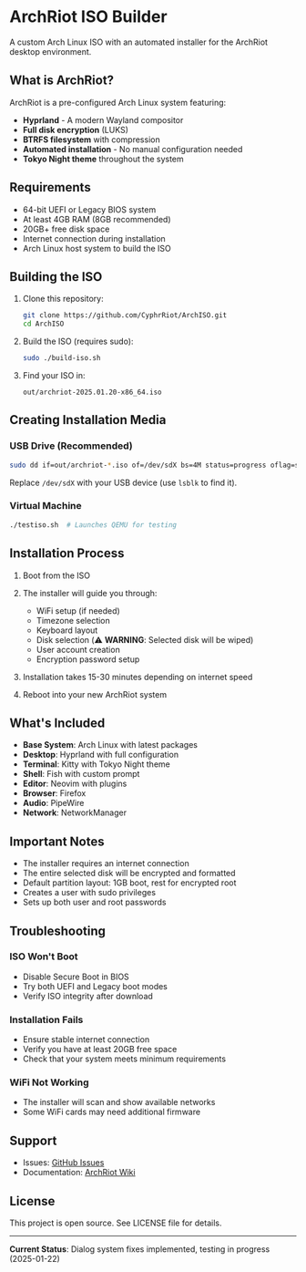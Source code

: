 # ArchRiot ISO Builder

A custom Arch Linux ISO with an automated installer for the ArchRiot desktop environment.

## What is ArchRiot?

ArchRiot is a pre-configured Arch Linux system featuring:

- **Hyprland** - A modern Wayland compositor
- **Full disk encryption** (LUKS)
- **BTRFS filesystem** with compression
- **Automated installation** - No manual configuration needed
- **Tokyo Night theme** throughout the system

## Requirements

- 64-bit UEFI or Legacy BIOS system
- At least 4GB RAM (8GB recommended)
- 20GB+ free disk space
- Internet connection during installation
- Arch Linux host system to build the ISO

## Building the ISO

1. Clone this repository:

    ```bash
    git clone https://github.com/CyphrRiot/ArchISO.git
    cd ArchISO
    ```

2. Build the ISO (requires sudo):

    ```bash
    sudo ./build-iso.sh
    ```

3. Find your ISO in:
    ```
    out/archriot-2025.01.20-x86_64.iso
    ```

## Creating Installation Media

### USB Drive (Recommended)

```bash
sudo dd if=out/archriot-*.iso of=/dev/sdX bs=4M status=progress oflag=sync
```

Replace `/dev/sdX` with your USB device (use `lsblk` to find it).

### Virtual Machine

```bash
./testiso.sh  # Launches QEMU for testing
```

## Installation Process

1. Boot from the ISO
2. The installer will guide you through:
    - WiFi setup (if needed)
    - Timezone selection
    - Keyboard layout
    - Disk selection (⚠️ **WARNING**: Selected disk will be wiped)
    - User account creation
    - Encryption password setup

3. Installation takes 15-30 minutes depending on internet speed
4. Reboot into your new ArchRiot system

## What's Included

- **Base System**: Arch Linux with latest packages
- **Desktop**: Hyprland with full configuration
- **Terminal**: Kitty with Tokyo Night theme
- **Shell**: Fish with custom prompt
- **Editor**: Neovim with plugins
- **Browser**: Firefox
- **Audio**: PipeWire
- **Network**: NetworkManager

## Important Notes

- The installer requires an internet connection
- The entire selected disk will be encrypted and formatted
- Default partition layout: 1GB boot, rest for encrypted root
- Creates a user with sudo privileges
- Sets up both user and root passwords

## Troubleshooting

### ISO Won't Boot

- Disable Secure Boot in BIOS
- Try both UEFI and Legacy boot modes
- Verify ISO integrity after download

### Installation Fails

- Ensure stable internet connection
- Verify you have at least 20GB free space
- Check that your system meets minimum requirements

### WiFi Not Working

- The installer will scan and show available networks
- Some WiFi cards may need additional firmware

## Support

- Issues: [GitHub Issues](https://github.com/CyphrRiot/ArchISO/issues)
- Documentation: [ArchRiot Wiki](https://github.com/CyphrRiot/ArchRiot)

## License

This project is open source. See LICENSE file for details.

---

**Current Status**: Dialog system fixes implemented, testing in progress (2025-01-22)

